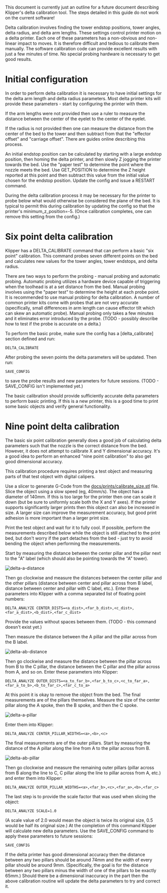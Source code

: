 This document is currently just an outline for a future document
describing Klipper's delta calibration tool. The steps detailed in
this guide do not work on the current software!

Delta calibration involves finding the tower endstop positions, tower
angles, delta radius, and delta arm lengths. These settings control
printer motion on a delta printer. Each one of these parameters has a
non-obvious and non-linear impact to moves. It is therefore difficult
and tedious to calibrate them manually. The software calibration code
can provide excellent results with just a few minutes of time. No
special probing hardware is necessary to get good results.

Initial configuration
=====================

In order to perform delta calibration it is necessary to have initial
settings for the delta arm length and delta radius parameters. Most
delta printer kits will provide these parameters - start by
configuring the printer with them.

If the arm lengths were not provided then use a ruler to measure the
distance between the center of the eyelet to the center of the eyelet.

If the radius is not provided then one can measure the distance from
the center of the bed to the tower and then subtract from that the
"effector offset" and "carriage offset". There are guides online
describing this process.

An initial endstop position can be calculated by starting with a large
endstop position, then homing the delta printer, and then slowly Z
jogging the printer towards the bed. Use the "paper test" to determine
the point where the nozzle meets the bed. Use GET_POSITION to
determine the Z height reported at this point and then subtract this
value from the initial value chosen for the endstop position. Update
the config and issue a RESTART command.

During the delta calibration process it may be necessary for the
printer to probe below what would otherwise be considered the plane of
the bed. It is typical to permit this during calibration by updating
the config so that the printer's minimum_z_position=-5. (Once
calibration completes, one can remove this setting from the config.)

Six point delta calibration
===========================

Klipper has a DELTA_CALIBRATE command that can perform a basic "six
point" calibration. This command probes seven different points on the
bed and calculates new values for the tower angles, tower endstops,
and delta radius.

There are two ways to perform the probing - manual probing and
automatic probing. Automatic probing utilizes a hardware device
capable of triggering when the toolhead is at a set distance from the
bed. Manual probing involves using the "paper test" to determine the
height at each probe point. It is recommended to use manual probing
for delta calibration. A number of common printer kits come with
probes that are not very accurate (specifically, small differences in
arm length can cause effector tilt which can skew an automatic
probe). Manual probing only takes a few minutes and it eliminates
error introduced by the probe.  (TODO - possibly describe how to test
if the probe is accurate on a delta.)

To perform the basic probe, make sure the config has a
[delta_calibrate] section defined and run:
```
DELTA_CALIBRATE
```
After probing the seven points the delta parameters will be
updated. Then run:
```
SAVE_CONFIG
```
to save the probe results and new parameters for future sessions.
(TODO - SAVE_CONFIG isn't implemented yet.)

The basic calibration should provide sufficiently accurate delta
parameters to perform basic printing. If this is a new printer, this
is a good time to print some basic objects and verify general
functionality.

Nine point delta calibration
============================

The basic six point calibration generally does a good job of
calculating delta parameters such that the nozzle is the correct
distance from the bed. However, it does not attempt to calibrate X and
Y dimensional accuracy. It's a good idea to perform an enhanced "nine
point calibration" to also get good dimensional accuracy.

This calibration procedure requires printing a test object and
measuring parts of that test object with digital calipers.

Use a slicer to generate G-Code from the
[docs/prints/calibrate_size.stl](prints/calibrate_size.stl) file.
Slice the object using a slow speed (eg, 40mm/s). The object has a
diameter of 140mm. If this is too large for the printer then one can
scale it down (but be sure to uniformly scale both the X and Y
axes). If the printer supports significantly larger prints then this
object can also be increased in size. A larger size can improve the
measurement accuracy, but good print adhesion is more important than a
larger print size.

Print the test object and wait for it to fully cool. If possible,
perform the measurements described below while the object is still
attached to the print bed, but don't worry if the part detaches from
the bed - just try to avoid bending the object when performing the
measurements.

Start by measuring the distance between the center pillar and the
pillar next to the "A" label (which should also be pointing towards
the "A" tower).

![delta-a-distance](img/delta-a-distance.jpg)

Then go clockwise and measure the distances between the center pillar
and the other pillars (distance between center and pillar across from
B label, distance between center and pillar with C label, etc.). Enter
these parameters into Klipper with a comma separated list of floating
point numbers:
```
DELTA_ANALYZE CENTER_DISTS=<a_dist>,<far_b_dist>,<c_dist>,<far_a_dist>,<b_dist>,<far_c_dist>
```
Provide the values without spaces between them. (TODO - this command
doesn't exist yet.)

Then measure the distance between the A pillar and the pillar across
from the B label.

![delta-ab-distance](img/delta-ab-distance.jpg)

Then go clockwise and measure the distance between the pillar across
from B to the C pillar, the distance between the C pillar and the
pillar across from A, and so on. Enter these parameters into Klipper:
```
DELTA_ANALYZE OUTER_DISTS=<a_to_far_b>,<far_b_to_c>,<c_to_far_a>,<far_a_to_b>,<b_to_far_c>,<far_c_to_a>
```

At this point it is okay to remove the object from the bed. The final
measurements are of the pillars themselves. Measure the size of the
center pillar along the A spoke, then the B spoke, and then the C
spoke.

![delta-a-pillar](img/delta-a-pillar.jpg)

Enter them into Klipper:
```
DELTA_ANALYZE CENTER_PILLAR_WIDTHS=<a>,<b>,<c>
```

The final measurements are of the outer pillars. Start by measuring
the distance of the A pillar along the line from A to the pillar
across from B.

![delta-ab-pillar](img/delta-ab-pillar.jpg)

Then go clockwise and measure the remaining outer pillars (pillar
across from B along the line to C, C pillar along the line to pillar
across from A, etc.) and enter them into Klipper:
```
DELTA_ANALYZE OUTER_PILLAR_WIDTHS=<a>,<far_b>,<c>,<far_a>,<b>,<far_c>
```

The last step is to provide the scale factor that was used when
slicing the object:
```
DELTA_ANALYZE SCALE=1.0
```
(A scale value of 2.0 would mean the object is twice its original
size, 0.5 would be half its original size.) At the completion of this
command Klipper will calculate new delta parameters. Use the
SAVE_CONFIG command to apply these parameters to future sessions:
```
SAVE_CONFIG
```

If the delta printer has good dimensional accuracy then the distance
between any two pillars should be around 74mm and the width of every
pillar should be around 9mm. (Specifically, the goal is for the
distance between any two pillars minus the width of one of the pillars
to be exactly 65mm.) Should there be a dimensional inaccuracy in the
part then the above calibration routine will update the delta
parameters to try and correct it.

